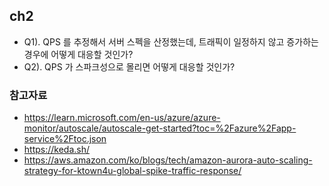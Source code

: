 ## ch2
- Q1). QPS 를 추정해서 서버 스펙을 산정했는데, 트래픽이 일정하지 않고 증가하는 경우에 어떻게 대응할 것인가?
- Q2). QPS 가 스파크성으로 몰리면 어떻게 대응할 것인가?

### 참고자료
- https://learn.microsoft.com/en-us/azure/azure-monitor/autoscale/autoscale-get-started?toc=%2Fazure%2Fapp-service%2Ftoc.json
- https://keda.sh/
- https://aws.amazon.com/ko/blogs/tech/amazon-aurora-auto-scaling-strategy-for-ktown4u-global-spike-traffic-response/
